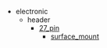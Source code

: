 * electronic
  * header
    * [27_pin](electronic/header/27_pin)
      * [surface_mount](electronic/header/27_pin/surface_mount)
